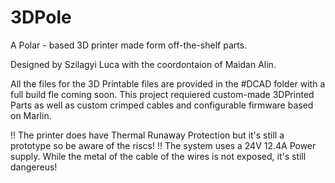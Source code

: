 # 3DPole
A Polar - based 3D printer made form off-the-shelf parts.

Designed by Szilagyi Luca with the coordontaion of Maidan Alin.

All the files for the 3D Printable files are provided in the #DCAD folder with a full build fle coming soon.
This project requiered custom-made 3DPrinted Parts as well as custom crimped cables and configurable firmware based on Marlin.

!! The printer does have Thermal Runaway Protection but it's still a prototype so be aware of the riscs!
!! The system uses a 24V 12.4A Power supply. While the metal of the cable of the wires is not exposed, it's still dangereus!

